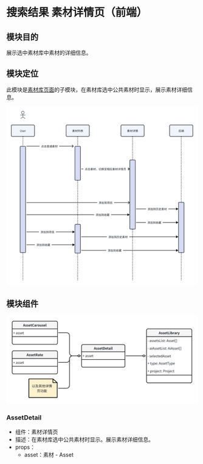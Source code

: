 # 搜索结果 素材详情页（前端）

## 模块目的

展示选中素材库中素材的详细信息。

## 模块定位

此模块是[素材库页面](./07_frontend_assetLibrary.md)的子模块，在素材库选中公共素材时显示，展示素材详细信息。

![image-20240725161138034](https://raw.githubusercontent.com/abandon888/photoImg/main/test/image-20240725161138034.png)

## 模块组件

![image-20240725160941897](https://raw.githubusercontent.com/abandon888/photoImg/main/test/image-20240725160941897.png)

### AssetDetail

- 组件：素材详情页
- 描述：在素材库选中公共素材时显示。展示素材详细信息。
- props：
  - asset：素材 - Asset